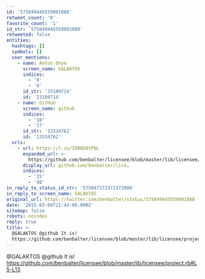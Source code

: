```yaml
---
id: '575049445559001088'
retweet_count: '0'
favorite_count: '1'
id_str: '575049445559001088'
retweeted: false
entities:
  hashtags: []
  symbols: []
  user_mentions:
    - name: Anton Onym
      screen_name: GALAKTOS
      indices:
        - '0'
        - '9'
      id_str: '23189714'
      id: '23189714'
    - name: GitHub
      screen_name: github
      indices:
        - '10'
        - '17'
      id_str: '13334762'
      id: '13334762'
  urls:
    - url: https://t.co/IURQO8tP9L
      expanded_url: >-
        https://github.com/benbalter/licensee/blob/master/lib/licensee/project.rb#L5-L13
      display_url: github.com/benbalter/lice…
      indices:
        - '25'
        - '48'
in_reply_to_status_id_str: '575047172372172800'
in_reply_to_screen_name: GALAKTOS
original_url: https://twitter.com/benbalter/status/575049445559001088
date: '2015-03-09T21:44:06.000Z'
sitemap: false
robots: noindex
reply: true
title: >-
  @GALAKTOS @github It is!
  https://github.com/benbalter/licensee/blob/master/lib/licensee/project.rb#L5-L13
---
```


@GALAKTOS @github It is! https://github.com/benbalter/licensee/blob/master/lib/licensee/project.rb#L5-L13